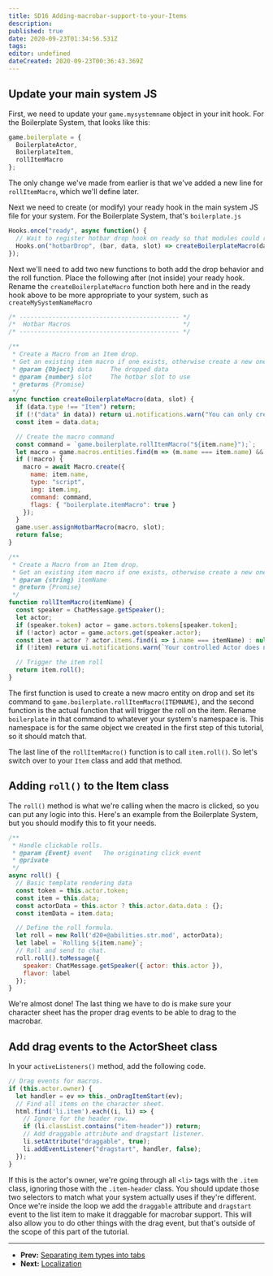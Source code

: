 ```yaml
---
title: SD16 Adding-macrobar-support-to-your-Items
description: 
published: true
date: 2020-09-23T01:34:56.531Z
tags: 
editor: undefined
dateCreated: 2020-09-23T00:36:43.369Z
---
```


## Update your main system JS

First, we need to update your <!-- {% raw %} -->`game.mysystemname`<!-- {% endraw %} --> object in your init hook. For the Boilerplate System, that looks like this:

<!--- {% raw %} --->

```js
game.boilerplate = {
  BoilerplateActor,
  BoilerplateItem,
  rollItemMacro
};
```

<!--- {% endraw %} --->

The only change we've made from earlier is that we've added a new line for <!-- {% raw %} -->`rollItemMacro`<!-- {% endraw %} -->, which we'll define later.

Next we need to create (or modify) your ready hook in the main system JS file for your system. For the Boilerplate System, that's <!-- {% raw %} -->`boilerplate.js`

<!--- {% raw %} --->

```js
Hooks.once("ready", async function() {
  // Wait to register hotbar drop hook on ready so that modules could register earlier if they want to
  Hooks.on("hotbarDrop", (bar, data, slot) => createBoilerplateMacro(data, slot));
});
```

<!--- {% endraw %} --->

Next we'll need to add two new functions to both add the drop behavior and the roll function. Place the following after (not inside) your ready hook. Rename the <!-- {% raw %} -->`createBoilerplateMacro`<!-- {% endraw %} --> function both here and in the ready hook above to be more appropriate to your system, such as <!-- {% raw %} -->`createMySystemNameMacro`

<!--- {% raw %} --->

```js
/* -------------------------------------------- */
/*  Hotbar Macros                               */
/* -------------------------------------------- */

/**
 * Create a Macro from an Item drop.
 * Get an existing item macro if one exists, otherwise create a new one.
 * @param {Object} data     The dropped data
 * @param {number} slot     The hotbar slot to use
 * @returns {Promise}
 */
async function createBoilerplateMacro(data, slot) {
  if (data.type !== "Item") return;
  if (!("data" in data)) return ui.notifications.warn("You can only create macro buttons for owned Items");
  const item = data.data;

  // Create the macro command
  const command = `game.boilerplate.rollItemMacro("${item.name}");`;
  let macro = game.macros.entities.find(m => (m.name === item.name) && (m.command === command));
  if (!macro) {
    macro = await Macro.create({
      name: item.name,
      type: "script",
      img: item.img,
      command: command,
      flags: { "boilerplate.itemMacro": true }
    });
  }
  game.user.assignHotbarMacro(macro, slot);
  return false;
}

/**
 * Create a Macro from an Item drop.
 * Get an existing item macro if one exists, otherwise create a new one.
 * @param {string} itemName
 * @return {Promise}
 */
function rollItemMacro(itemName) {
  const speaker = ChatMessage.getSpeaker();
  let actor;
  if (speaker.token) actor = game.actors.tokens[speaker.token];
  if (!actor) actor = game.actors.get(speaker.actor);
  const item = actor ? actor.items.find(i => i.name === itemName) : null;
  if (!item) return ui.notifications.warn(`Your controlled Actor does not have an item named ${itemName}`);

  // Trigger the item roll
  return item.roll();
}
```

<!--- {% endraw %} --->

The first function is used to create a new macro entity on drop and set its command to <!-- {% raw %} -->`game.boilerplate.rollItemMacro(ITEMNAME)`<!-- {% endraw %} -->, and the second function is the actual function that will trigger the roll on the item. Rename <!-- {% raw %} -->`boilerplate`<!-- {% endraw %} --> in that command to whatever your system's namespace is. This namespace is for the same object we created in the first step of this tutorial, so it should match that.

The last line of the <!-- {% raw %} -->`rollItemMacro()`<!-- {% endraw %} --> function is to call <!-- {% raw %} -->`item.roll()`<!-- {% endraw %} -->. So let's switch over to your <!-- {% raw %} -->`Item`<!-- {% endraw %} --> class and add that method.

## Adding <!-- {% raw %} -->`roll()`<!-- {% endraw %} --> to the Item class

The <!-- {% raw %} -->`roll()`<!-- {% endraw %} --> method is what we're calling when the macro is clicked, so you can put any logic into this. Here's an example from the Boilerplate System, but you should modify this to fit your needs.

<!--- {% raw %} --->

```js
/**
 * Handle clickable rolls.
 * @param {Event} event   The originating click event
 * @private
 */
async roll() {
  // Basic template rendering data
  const token = this.actor.token;
  const item = this.data;
  const actorData = this.actor ? this.actor.data.data : {};
  const itemData = item.data;

  // Define the roll formula.
  let roll = new Roll('d20+@abilities.str.mod', actorData);
  let label = `Rolling ${item.name}`;
  // Roll and send to chat.
  roll.roll().toMessage({
    speaker: ChatMessage.getSpeaker({ actor: this.actor }),
    flavor: label
  });
}
```

<!--- {% endraw %} --->

We're almost done! The last thing we have to do is make sure your character sheet has the proper drag events to be able to drag to the macrobar.

## Add drag events to the ActorSheet class

In your <!-- {% raw %} -->`activeListeners()`<!-- {% endraw %} --> method, add the following code.

<!--- {% raw %} --->

```js
// Drag events for macros.
if (this.actor.owner) {
  let handler = ev => this._onDragItemStart(ev);
  // Find all items on the character sheet.
  html.find('li.item').each((i, li) => {
    // Ignore for the header row.
    if (li.classList.contains("item-header")) return;
    // Add draggable attribute and dragstart listener.
    li.setAttribute("draggable", true);
    li.addEventListener("dragstart", handler, false);
  });
}
```

<!--- {% endraw %} --->

If this is the actor's owner, we're going through all <!-- {% raw %} -->`<li>`<!-- {% endraw %} --> tags with the <!-- {% raw %} -->`.item`<!-- {% endraw %} --> class, ignoring those with the <!-- {% raw %} -->`.item-header`<!-- {% endraw %} --> class. You should update those two selectors to match what your system actually uses if they're different. Once we're inside the loop we add the <!-- {% raw %} -->`draggable`<!-- {% endraw %} --> attribute and <!-- {% raw %} -->`dragstart`<!-- {% endraw %} --> event to the list item to make it draggable for macrobar support. This will also allow you to do other things with the drag event, but that's outside of the scope of this part of the tutorial.

---

* **Prev:** [Separating item types into tabs](https://foundry-vtt-community.github.io/wiki/SD11.4-Separating-item-types-into-tabs)
* **Next:** [Localization](https://foundry-vtt-community.github.io/wiki/SD-13.0-Localization/)